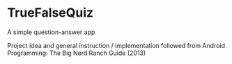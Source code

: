 # TrueFalseQuiz
A simple question-answer app

Project idea and general instruction / implementation followed from Android Programming: The Big Nerd Ranch Guide (2013)
